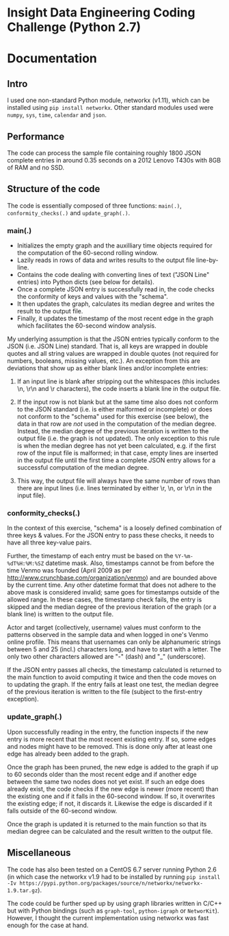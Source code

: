 # Insight Data Engineering Coding Challenge (Python 2.7)

# Documentation

## Intro
I used one non-standard Python module, networkx (v1.11), which can be installed using `pip install networkx`. Other standard modules used were `numpy`, `sys`, `time`, `calendar` and `json`.

## Performance
The code can process the sample file containing roughly 1800 JSON complete entries in around 0.35 seconds on a 2012 Lenovo T430s with 8GB of RAM and no SSD.

## Structure of the code
The code is essentially composed of three functions: `main(.)`, `conformity_checks(.)` and `update_graph(.)`.

### main(.)
- Initializes the empty graph and the auxilliary time objects required for the computation of the 60-second rolling window.
- Lazily reads in rows of data and writes results to the output file line-by-line.
- Contains the code dealing with converting lines of text ("JSON Line" entries) into Python dicts (see below for details).
- Once a complete JSON entry is successfully read in, the code checks the conformity of keys and values with the "schema".
- It then updates the graph, calculates its median degree and writes the result to the output file.
- Finally, it updates the timestamp of the most recent edge in the graph which facilitates the 60-second window analysis.

My underlying assumption is that the JSON entries typically conform to the JSON (i.e. JSON Line) standard. That is, all keys are wrapped in double quotes and all string values are wrapped in double quotes (not required for numbers, booleans, missing values, etc.). An exception from this are deviations that show up as either blank lines and/or incomplete entries:

1. If an input line is blank after stripping out the whitespaces (this includes \n, \r\n and \r characters), the code inserts a blank line in the output file.

2. If the input row is not blank but at the same time also does not conform to the JSON standard (i.e. is either malformed or incomplete) or does not conform to the "schema" used for this exercise (see below), the data in that row are *not* used in the computation of the median degree. Instead, the median degree of the previous iteration is written to the output file (i.e. the graph is not updated). The only exception to this rule is when the median degree has not yet been calculated, e.g. if the first row of the input file is malformed; in that case, empty lines are inserted in the output file until the first time a complete JSON entry allows for a successful computation of the median degree.

3. This way, the output file will always have the same number of rows than there are input lines (i.e. lines terminated by either \r, \n, or \r\n in the input file).

### conformity_checks(.)
In the context of this exercise, "schema" is a loosely defined combination of three keys & values. For the JSON entry to pass these checks, it needs to have all three key-value pairs.

Further, the timestamp of each entry must be based on the `%Y-%m-%dT%H:%M:%SZ` datetime mask. Also, timestamps cannot be from before the time Venmo was founded (April 2009 as per http://www.crunchbase.com/organization/venmo) and are bounded above by the current time. Any other datetime format that does not adhere to the above mask is considered invalid; same goes for timestamps outside of the allowed range. In these cases, the timestamp check fails, the entry is skipped and the median degree of the previous iteration of the graph (or a blank line) is written to the output file.

Actor and target (collectively, username) values must conform to the patterns observed in the sample data and when logged in one's Venmo online profile. This means that usernames can only be alphanumeric strings between 5 and 25 (incl.) characters long, and have to start with a letter. The only two other characters allowed are "-" (dash) and "_" (underscore).

If the JSON entry passes all checks, the timestamp calculated is returned to the main function to avoid computing it twice and then the code moves on to updating the graph. If the entry fails at least one test, the median degree of the previous iteration is written to the file (subject to the first-entry exception).

### update_graph(.)
Upon successfully reading in the entry, the function inspects if the new entry is more recent that the most recent existing entry. If so, some edges and nodes might have to be removed. This is done only after at least one edge has already been added to the graph.

Once the graph has been pruned, the new edge is added to the graph if up to 60 seconds older than the most recent edge and if another edge between the same two nodes does not yet exist. If such an edge does already exist, the code checks if the new edge is newer (more recent) than the existing one and if it falls in the 60-second window. If so, it overwrites the existing edge; if not, it discards it. Likewise the edge is discarded if it falls outside of the 60-second window.

Once the graph is updated it is returned to the main function so that its median degree can be calculated and the result written to the output file.

## Miscellaneous
The code has also been tested on a CentOS 6.7 server running Python 2.6 (in which case the networkx v1.9 had to be installed by running `pip install -Iv https://pypi.python.org/packages/source/n/networkx/networkx-1.9.tar.gz`).

The code could be further sped up by using graph libraries written in C/C++ but with Python bindings (such as `graph-tool`, `python-igraph` or `NetworKit`). However, I thought the current implementation using networkx was fast enough for the case at hand.
